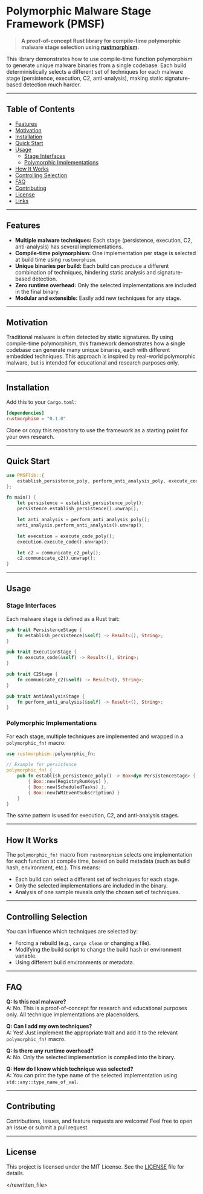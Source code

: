 # Polymorphic Malware Stage Framework (PMSF)

> **A proof-of-concept Rust library for compile-time polymorphic malware stage selection using [rustmorphism](https://crates.io/crates/rustmorphism).**

This library demonstrates how to use compile-time function polymorphism to generate unique malware binaries from a single codebase. Each build deterministically selects a different set of techniques for each malware stage (persistence, execution, C2, anti-analysis), making static signature-based detection much harder.

---

## Table of Contents

- [Features](#features)
- [Motivation](#motivation)
- [Installation](#installation)
- [Quick Start](#quick-start)
- [Usage](#usage)
  - [Stage Interfaces](#stage-interfaces)
  - [Polymorphic Implementations](#polymorphic-implementations)
- [How It Works](#how-it-works)
- [Controlling Selection](#controlling-selection)
- [FAQ](#faq)
- [Contributing](#contributing)
- [License](#license)
- [Links](#links)

---

## Features

- **Multiple malware techniques:** Each stage (persistence, execution, C2, anti-analysis) has several implementations.
- **Compile-time polymorphism:** One implementation per stage is selected at build time using `rustmorphism`.
- **Unique binaries per build:** Each build can produce a different combination of techniques, hindering static analysis and signature-based detection.
- **Zero runtime overhead:** Only the selected implementations are included in the final binary.
- **Modular and extensible:** Easily add new techniques for any stage.

---

## Motivation

Traditional malware is often detected by static signatures. By using compile-time polymorphism, this framework demonstrates how a single codebase can generate many unique binaries, each with different embedded techniques. This approach is inspired by real-world polymorphic malware, but is intended for educational and research purposes only.

---

## Installation

Add this to your `Cargo.toml`:

```toml
[dependencies]
rustmorphism = "0.1.0"
```

Clone or copy this repository to use the framework as a starting point for your own research.

---

## Quick Start

```rust
use PMSFlib::{
    establish_persistence_poly, perform_anti_analysis_poly, execute_code_poly, communicate_c2_poly
};

fn main() {
    let persistence = establish_persistence_poly();
    persistence.establish_persistence().unwrap();

    let anti_analysis = perform_anti_analysis_poly();
    anti_analysis.perform_anti_analysis().unwrap();

    let execution = execute_code_poly();
    execution.execute_code().unwrap();

    let c2 = communicate_c2_poly();
    c2.communicate_c2().unwrap();
}
```

---

## Usage

### Stage Interfaces

Each malware stage is defined as a Rust trait:

```rust
pub trait PersistenceStage {
    fn establish_persistence(&self) -> Result<(), String>;
}

pub trait ExecutionStage {
    fn execute_code(&self) -> Result<(), String>;
}

pub trait C2Stage {
    fn communicate_c2(&self) -> Result<(), String>;
}

pub trait AntiAnalysisStage {
    fn perform_anti_analysis(&self) -> Result<(), String>;
}
```

### Polymorphic Implementations

For each stage, multiple techniques are implemented and wrapped in a `polymorphic_fn!` macro:

```rust
use rustmorphism::polymorphic_fn;

// Example for persistence
polymorphic_fn! {
    pub fn establish_persistence_poly() -> Box<dyn PersistenceStage> {
        { Box::new(RegistryRunKeys) },
        { Box::new(ScheduledTasks) },
        { Box::new(WMIEventSubscription) }
    }
}
```

The same pattern is used for execution, C2, and anti-analysis stages.

---

## How It Works

The `polymorphic_fn!` macro from `rustmorphism` selects one implementation for each function at compile time, based on build metadata (such as build hash, environment, etc.). This means:

- Each build can select a different set of techniques for each stage.
- Only the selected implementations are included in the binary.
- Analysis of one sample reveals only the chosen set of techniques.

---

## Controlling Selection

You can influence which techniques are selected by:

- Forcing a rebuild (e.g., `cargo clean` or changing a file).
- Modifying the build script to change the build hash or environment variable.
- Using different build environments or metadata.

---

## FAQ

**Q: Is this real malware?**  
A: No. This is a proof-of-concept for research and educational purposes only. All technique implementations are placeholders.

**Q: Can I add my own techniques?**  
A: Yes! Just implement the appropriate trait and add it to the relevant `polymorphic_fn!` macro.

**Q: Is there any runtime overhead?**  
A: No. Only the selected implementation is compiled into the binary.

**Q: How do I know which technique was selected?**  
A: You can print the type name of the selected implementation using `std::any::type_name_of_val`.

---

## Contributing

Contributions, issues, and feature requests are welcome! Feel free to open an issue or submit a pull request.

---

## License

This project is licensed under the MIT License. See the [LICENSE](LICENSE) file for details.


</rewritten_file>

